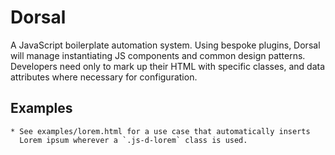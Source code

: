 Dorsal
======

A JavaScript boilerplate automation system. Using bespoke plugins, Dorsal will
manage instantiating JS components and common design patterns. Developers need
only to mark up their HTML with specific classes, and data attributes where
necessary for configuration.


Examples
--------

    * See examples/lorem.html for a use case that automatically inserts
      Lorem ipsum wherever a `.js-d-lorem` class is used.

